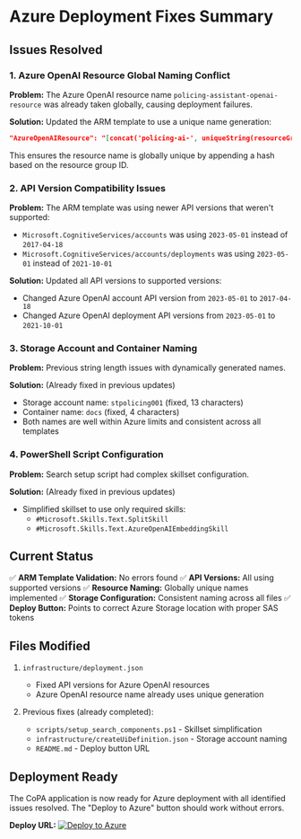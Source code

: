 # Azure Deployment Fixes Summary

## Issues Resolved

### 1. Azure OpenAI Resource Global Naming Conflict
**Problem:** The Azure OpenAI resource name `policing-assistant-openai-resource` was already taken globally, causing deployment failures.

**Solution:** Updated the ARM template to use a unique name generation:
```json
"AzureOpenAIResource": "[concat('policing-ai-', uniqueString(resourceGroup().id))]"
```

This ensures the resource name is globally unique by appending a hash based on the resource group ID.

### 2. API Version Compatibility Issues
**Problem:** The ARM template was using newer API versions that weren't supported:
- `Microsoft.CognitiveServices/accounts` was using `2023-05-01` instead of `2017-04-18`
- `Microsoft.CognitiveServices/accounts/deployments` was using `2023-05-01` instead of `2021-10-01`

**Solution:** Updated all API versions to supported versions:
- Changed Azure OpenAI account API version from `2023-05-01` to `2017-04-18`
- Changed Azure OpenAI deployment API versions from `2023-05-01` to `2021-10-01`

### 3. Storage Account and Container Naming
**Problem:** Previous string length issues with dynamically generated names.

**Solution:** (Already fixed in previous updates)
- Storage account name: `stpolicing001` (fixed, 13 characters)
- Container name: `docs` (fixed, 4 characters)
- Both names are well within Azure limits and consistent across all templates

### 4. PowerShell Script Configuration
**Problem:** Search setup script had complex skillset configuration.

**Solution:** (Already fixed in previous updates)
- Simplified skillset to use only required skills:
  - `#Microsoft.Skills.Text.SplitSkill`
  - `#Microsoft.Skills.Text.AzureOpenAIEmbeddingSkill`

## Current Status

✅ **ARM Template Validation:** No errors found
✅ **API Versions:** All using supported versions
✅ **Resource Naming:** Globally unique names implemented
✅ **Storage Configuration:** Consistent naming across all files
✅ **Deploy Button:** Points to correct Azure Storage location with proper SAS tokens

## Files Modified

1. `infrastructure/deployment.json`
   - Fixed API versions for Azure OpenAI resources
   - Azure OpenAI resource name already uses unique generation

2. Previous fixes (already completed):
   - `scripts/setup_search_components.ps1` - Skillset simplification
   - `infrastructure/createUiDefinition.json` - Storage account naming
   - `README.md` - Deploy button URL

## Deployment Ready

The CoPA application is now ready for Azure deployment with all identified issues resolved. The "Deploy to Azure" button should work without errors.

**Deploy URL:** 
[![Deploy to Azure](https://aka.ms/deploytoazurebutton)](https://portal.azure.com/#create/Microsoft.Template/uri/https%3A%2F%2Fstbtpukssandopenai.blob.core.windows.net%2Fpolicing-assistant-azure-deployment-template%2Fdeployment.json%3Fsp%3Dr%26st%3D2025-06-19T11%3A57%3A11Z%26se%3D2026-06-19T19%3A57%3A11Z%26spr%3Dhttps%26sv%3D2024-11-04%26sr%3Dc%26sig%3DQZ4ZQi9NqinJzhSNH69n9%252Fv9geabtrlXDaf86blN848%253D/createUIDefinitionUri/https%3A%2F%2Fstbtpukssandopenai.blob.core.windows.net%2Fpolicing-assistant-azure-deployment-template%2FcreateUiDefinition.json%3Fsp%3Dr%26st%3D2025-06-19T11%3A57%3A11Z%26se%3D2026-06-19T19%3A57%3A11Z%26spr%3Dhttps%26sv%3D2024-11-04%26sr%3Dc%26sig%3DQZ4ZQi9NqinJzhSNH69n9%252Fv9geabtrlXDaf86blN848%253D)
